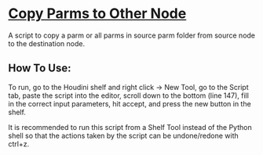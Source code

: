 # **[Copy Parms to Other Node](./CopyParmsToOtherNode.py)**
A script to copy a parm or all parms in source parm folder from source node to the destination node.

## How To Use:
To run, go to the Houdini shelf and right click -> New Tool, go to the Script tab, paste the script into the editor, scroll down to the bottom (line 147), fill in the correct input parameters, hit accept, and press the new button in the shelf.

It is recommended to run this script from a Shelf Tool instead of the Python shell so that the actions taken by the script can be undone/redone with ctrl+z.